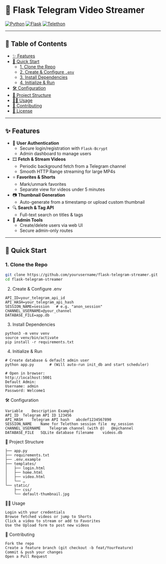 # 🎥 Flask Telegram Video Streamer

[![Python](https://img.shields.io/badge/python-3.8%2B-blue)](#) [![Flask](https://img.shields.io/badge/flask-2.x-green)](#) [![Telethon](https://img.shields.io/badge/telethon-1.x-orange)](#)

---

## 📖 Table of Contents

- [✨ Features](#✨-features)  
- [🚀 Quick Start](#🚀-quick-start)  
  - [1. Clone the Repo](#1-clone-the-repo)  
  - [2. Create & Configure `.env`](#2-create--configure-env)  
  - [3. Install Dependencies](#3-install-dependencies)  
  - [4. Initialize & Run](#4-initialize--run)  
- [🛠️ Configuration](#🛠️-configuration)  
- [📂 Project Structure](#📂-project-structure)  
- [👩‍💻 Usage](#👩‍💻-usage)  
- [🤝 Contributing](#🤝-contributing)  
- [📝 License](#📝-license)  

---

## ✨ Features

- 🔐 **User Authentication**  
  - Secure login/registration with `Flask-Bcrypt`  
  - Admin dashboard to manage users
- 🎞️ **Fetch & Stream Videos**  
  - Periodic background fetch from a Telegram channel  
  - Smooth HTTP Range streaming for large MP4s  
- ⭐ **Favorites & Shorts**  
  - Mark/unmark favorites  
  - Separate view for videos under 5 minutes
- 📷 **Thumbnail Generation**  
  - Auto-generate from a timestamp or upload custom thumbnail  
- 🔍 **Search & Tag API**  
  - Full-text search on titles & tags  
- 🧰 **Admin Tools**  
  - Create/delete users via web UI  
  - Secure admin-only routes

---

## 🚀 Quick Start

### 1. Clone the Repo

```bash
git clone https://github.com/yourusername/flask-telegram-streamer.git
cd flask-telegram-streamer
```

2. Create & Configure .env

```
API_ID=your_telegram_api_id
API_HASH=your_telegram_api_hash
SESSION_NAME=session   # e.g. "anon_session"
CHANNEL_USERNAME=@your_channel
DATABASE_FILE=app.db
```

3. Install Dependencies
```
python3 -m venv venv
source venv/bin/activate
pip install -r requirements.txt
```

4. Initialize & Run

```
# Create database & default admin user
python app.py       # (Will auto-run init_db and start scheduler)

# Open in browser:
http://localhost:5001
Default Admin:
Username: admin
Password: Welcome1
```


🛠️ Configuration

```
Variable	Description	Example
API_ID	Telegram API ID	123456
API_HASH	Telegram API hash	abcdef1234567890
SESSION_NAME	Name for Telethon session file	my_session
CHANNEL_USERNAME	Telegram channel (with @)	@mychannel
DATABASE_FILE	SQLite database filename	videos.db
```


📂 Project Structure

```
├── app.py
├── requirements.txt
├── .env.example
├── templates/
│   ├── login.html
│   ├── home.html
│   ├── video.html
│   └── …
└── static/
    ├── css/
    └── default-thumbnail.jpg
```


👩‍💻 Usage

```
Login with your credentials
Browse fetched videos or jump to Shorts
Click a video to stream or add to Favorites
Use the Upload form to post new videos
```


🤝 Contributing

```
Fork the repo
Create a feature branch (git checkout -b feat/YourFeature)
Commit & push your changes
Open a Pull Request
```
